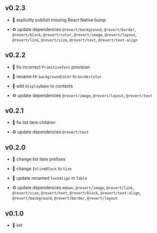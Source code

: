 ## v0.2.3

* 🐞 explicitly publish missing React Native bump

* ♻️ update dependencies `@revert/background`, `@revert/border`, `@revert/block`, `@revert/color`, `@revert/image`, `@revert/layout`, `@revert/link`, `@revert/size`, `@revert/text`, `@revert/text-align`

## v0.2.2

* 🐞 fix incorrect `PrimitiveText` provision

* 🐞 rename Hr `backgroundColor` to `borderColor`

* 🐞 add `displayName` to contexts

* ♻️ update dependencies `@revert/image`, `@revert/layout`, `@revert/text`

## v0.2.1

* 🐞 fix list item children

* ♻️ update dependencies `@revert/text`

## v0.2.0

* 🐞 change list item prefixes

* 🐞 change `InlineBlock` to `Size`

* 🐞 update renamed `TextAlign` in `Table`

* ♻️ update dependencies `mdown`, `@revert/image`, `@revert/link`, `@revert/size`, `@revert/text`, `@revert/block`, `@revert/text-align`, `@revert/background`, `@revert/border`, `@revert/layout`

## v0.1.0

* 🐣 init

